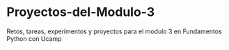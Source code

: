 # Proyectos-del-Modulo-3
Retos, tareas, experimentos y proyectos para el modulo 3 en Fundamentos Python con Ucamp

